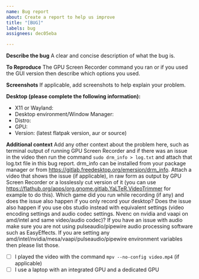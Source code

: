 ```yaml
---
name: Bug report
about: Create a report to help us improve
title: "[BUG]"
labels: bug
assignees: dec05eba

---
```


**Describe the bug**
A clear and concise description of what the bug is.

**To Reproduce**
The GPU Screen Recorder command you ran or if you used the GUI version then describe which options you used.

**Screenshots**
If applicable, add screenshots to help explain your problem.

**Desktop (please complete the following information):**
 - X11 or Wayland:
- Desktop environment/Window Manager:
 - Distro:
 - GPU:
 - Version: (latest flatpak version, aur or source)

**Additional context**
Add any other context about the problem here, such as terminal output of running GPU Screen Recorder and if there was an issue in the video then run the command `sudo drm_info > log.txt` and attach that log.txt file in this bug report. drm_info can be installed from your package manager or from https://gitlab.freedesktop.org/emersion/drm_info.
Attach a video that shows the issue (if applicable), in raw form as output by GPU Screen Recorder or a losslessly cut version of it (you can use https://flathub.org/apps/org.gnome.gitlab.YaLTeR.VideoTrimmer for example to do this).
Which game did you run while recording (if any) and does the issue also happen if you only record your desktop?
Does the issue also happen if you use obs studio instead with equivalent settings (video encoding settings and audio codec settings. Nvenc on nvidia and vaapi on amd/intel and same video/audio codec)?
If you have an issue with audio make sure you are not using pulseaudio/pipewire audio processing software such as EasyEffects.
If you are setting any amd/intel/nvidia/mesa/vaapi/pulseaudio/pipewire environment variables then please list those.

- [ ] I played the video with the command `mpv --no-config video.mp4` (if applicable)
- [ ] I use a laptop with an integrated GPU and a dedicated GPU
